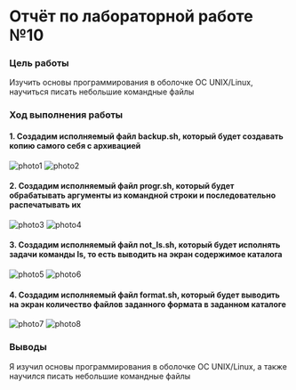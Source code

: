 # Отчёт по лабораторной работе №10

### Цель работы
Изучить основы программирования в оболочке ОС UNIX/Linux, научиться писать небольшие командные файлы

### Ход выполнения работы

#### 1. Создадим исполняемый файл backup.sh, который будет создавать копию самого себя с архивацией
![photo1](https://sun9-36.userapi.com/s/v1/if2/9xk0Ubk4XOJzm8TBaSXlBJT7SDcAAJ3nEYzpsP1SA1A-GfFhIncTVlSiM4B0JPlpfBcYq9aTzKs8WNZQXx6uwxYP.jpg?size=403x298&quality=96&type=album)
![photo2](https://sun9-46.userapi.com/s/v1/if2/NZf-ehl5gPxEiMzEGw7lVgxkL8sSmDiDJkA9kCHqvF3nyTrOQ780IMgN-M1-J6XeffJYyQLTfAKaHFdnkjAfD8vg.jpg?size=337x112&quality=96&type=album)

#### 2. Создадим исполняемый файл progr.sh, который будет обрабатывать аргументы из командной строки и последовательно распечатывать их
![photo3](https://sun9-81.userapi.com/s/v1/if2/-QHAJpmfjwk_ONE9YGVF9zBCWtOVqw0i9UHjyDbpjvgqkkuNL9JizVhs9TFN92B6T_yRZkbLRuPAtjt7YuXstoPl.jpg?size=401x296&quality=96&type=album)
![photo4](https://sun9-67.userapi.com/s/v1/if2/vl4g5JuULPc6iAhrdBFJVPTbo4r9di13a2_mPUeiWENjqg6wPz2i-CQNPeFy8x-TAgWzIkgV2OA7dsyDfCRxTkdK.jpg?size=199x68&quality=96&type=album)

#### 3. Создадим исполняемый файл not_ls.sh, который будет исполнять задачи команды ls, то есть выводить на экран содержимое каталога
![photo5](https://sun9-59.userapi.com/s/v1/if2/-mnCIiPf4h5zqSXm2zC2_qzHUHSWNJWwVjIj1AGWvKTBILIjDPOHuanPSfvcHvmqkXvL0ETgPFxmIW7htI3Djsew.jpg?size=400x298&quality=96&type=album)
![photo6](https://sun9-74.userapi.com/s/v1/if2/Yfp5ovskQYttjtWRFQgQbWpcd0f1ksFivklY3l2-tA4uVp4_Pa5PKkoEwUdj9UYZ7G7VE9VUsWURoyJ4JQ8wrCON.jpg?size=403x200&quality=96&type=album)

#### 4. Создадим исполняемый файл format.sh, который будет выводить на экран количество файлов заданного формата в заданном каталоге
![photo7](https://sun9-79.userapi.com/s/v1/if2/YfwIHNGrRAuHp1TH2qBfdFoP6gwZyU4OOwP8s_wGovAf9WbLIlnvtrxqviJblrm0SyXjEP8v_uAOOzV6qvfnTf5X.jpg?size=403x296&quality=96&type=album)
![photo8](https://sun9-81.userapi.com/s/v1/if2/HUmrDW4HM_yKZ3AEyXjkY9TuQ17Kvg0-sJLGoLwajuXBJu7tusGMQwhRREJ76nqow4fTNfgpwFKs5xA_jIG99hUl.jpg?size=405x158&quality=96&type=album)

### Выводы
Я изучил основы программирования в оболочке ОС UNIX/Linux, а также научился писать небольшие командные файлы
